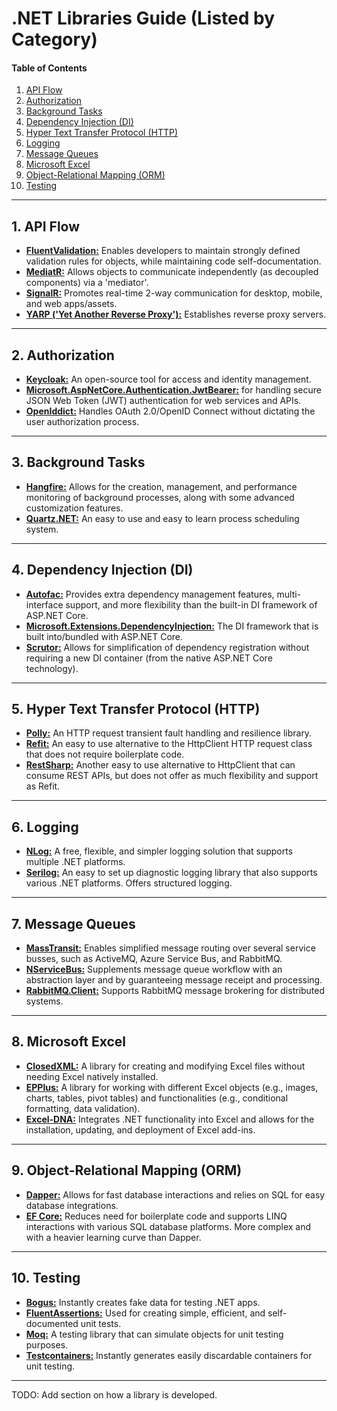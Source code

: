 # .NET Libraries Guide (Listed by Category)
  
#### Table of Contents
1. [API Flow](#api-flow)
2. [Authorization](#auth)
3. [Background Tasks](#bg-tasks)
4. [Dependency Injection (DI)](#di)
5. [Hyper Text Transfer Protocol (HTTP)](#http)
6. [Logging](#logging)
7. [Message Queues](#msg-queues)
8. [Microsoft Excel](#excel)
9. [Object-Relational Mapping (ORM)](#orm)
10. [Testing](#testing)
  
<hr />
  
## 1. <a name="api-flow">**API Flow**</a>
  + [**FluentValidation:**](https://docs.fluentvalidation.net/en/latest/) Enables developers to maintain strongly defined validation rules for objects, while maintaining code self-documentation.
  + [**MediatR:**](https://www.nuget.org/packages/mediatr/) Allows objects to communicate independently (as decoupled components) via a 'mediator'.
  + [**SignalR:**](https://dotnet.microsoft.com/en-us/apps/aspnet/signalr) Promotes real-time 2-way communication for desktop, mobile, and web apps/assets.
  + [**YARP ('Yet Another Reverse Proxy'):**](https://microsoft.github.io/reverse-proxy/) Establishes reverse proxy servers.
  
<hr />
    
## 2. <a name="auth">**Authorization**</a>
  + [**Keycloak:**](https://learn.microsoft.com/en-us/dotnet/aspire/authentication/keycloak-integration?tabs=dotnet-cli) An open-source tool for access and identity management.
  + [**Microsoft.AspNetCore.Authentication.JwtBearer:**](https://learn.microsoft.com/en-us/dotnet/api/microsoft.aspnetcore.authentication.jwtbearer?view=aspnetcore-9.0) for handling secure JSON Web Token (JWT) authentication for web services and APIs. 
  + [**OpenIddict:**](https://documentation.openiddict.com/) Handles OAuth 2.0/OpenID Connect without dictating the user authorization process.
  
<hr />
  
## 3. <a name="bg-tasks">**Background Tasks**</a>
  + [**Hangfire:**](https://www.hangfire.io/) Allows for the creation, management, and performance monitoring of background processes, along with some advanced customization features.
  + [**Quartz.NET:**](https://www.quartz-scheduler.net/) An easy to use and easy to learn process scheduling system.
     
<hr />
  
## 4. <a name="di">**Dependency Injection (DI)**</a>
  + [**Autofac:**](https://autofac.org/) Provides extra dependency management features, multi-interface support, and more flexibility than the built-in DI framework of ASP.NET Core.
  + [**Microsoft.Extensions.DependencyInjection:**](https://www.nuget.org/packages/microsoft.extensions.dependencyinjection) The DI framework that is built into/bundled with ASP.NET Core.
  + [**Scrutor:**](https://github.com/khellang/Scrutor) Allows for simplification of dependency registration without requiring a new DI container (from the native ASP.NET Core technology).

<hr />
  
## 5. <a name="http">**Hyper Text Transfer Protocol (HTTP)**</a>
  + [**Polly:**](https://www.pollydocs.org/) An HTTP request transient fault handling and resilience library.
  + [**Refit:**](https://github.com/reactiveui/refit) An easy to use alternative to the HttpClient HTTP request class that does not require boilerplate code.
  + [**RestSharp:**](https://restsharp.dev/) Another easy to use alternative to HttpClient that can consume REST APIs, but does not offer as much flexibility and support as Refit.

<hr />
  
## 6. <a name="logging">**Logging**</a>
  + [**NLog:**](https://nlog-project.org/) A free, flexible, and simpler logging solution that supports multiple .NET platforms.
  + [**Serilog:**](https://serilog.net/) An easy to set up diagnostic logging library that also supports various .NET platforms. Offers structured logging.
  
<hr />
  
## 7. <a name="msg-queues">**Message Queues**</a>
  + [**MassTransit:**](https://masstransit.io/) Enables simplified message routing over several service busses, such as ActiveMQ, Azure Service Bus, and RabbitMQ.
  + [**NServiceBus:**](https://particular.net/nservicebus) Supplements message queue workflow with an abstraction layer and by guaranteeing message receipt and processing.
  + [**RabbitMQ.Client:**](https://www.rabbitmq.com/client-libraries/dotnet) Supports RabbitMQ message brokering for distributed systems.
  
<hr />
  
## 8. <a name="excel">**Microsoft Excel**</a>
  + [**ClosedXML:**](https://docs.closedxml.io/en/latest/)  A library for creating and modifying Excel files without needing Excel natively installed.
  + [**EPPlus:**](https://www.epplussoftware.com/) A library for working with different Excel objects (e.g., images, charts, tables, pivot tables) and functionalities (e.g., conditional formatting, data validation).
  + [**Excel-DNA:**](https://excel-dna.net/) Integrates .NET functionality into Excel and allows for the installation, updating, and deployment of Excel add-ins.
  
<hr />
  
## 9. <a name="orm">**Object-Relational Mapping (ORM)**</a>
  + [**Dapper:**](https://www.learndapper.com/) Allows for fast database interactions and relies on SQL for easy database integrations.
  + [**EF Core:**](https://learn.microsoft.com/en-us/ef/core/) Reduces need for boilerplate code and supports LINQ interactions with various SQL database platforms. More complex and with a heavier learning curve than Dapper.
  
<hr />
  
## 10. <a name="testing">**Testing**</a>
  + [**Bogus:**](https://github.com/bchavez/Bogus) Instantly creates fake data for testing .NET apps.
  + [**FluentAssertions:**](https://fluentassertions.com/) Used for creating simple, efficient, and self-documented unit tests.
  + [**Moq:**](https://github.com/devlooped/moq) A testing library that can simulate objects for unit testing purposes.
  + [**Testcontainers:**](https://dotnet.testcontainers.org/) Instantly generates easily discardable containers for unit testing.
  
<hr />
  
TODO: Add section on how a library is developed.  

